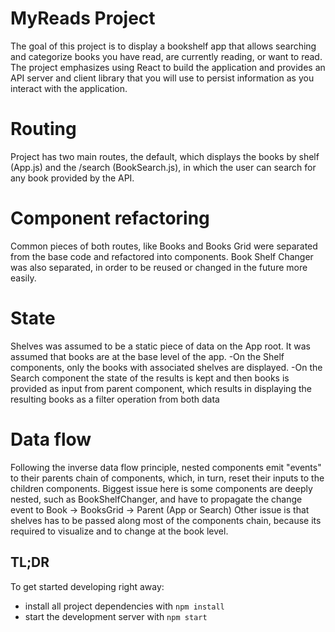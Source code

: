 # MyReads Project

The goal of this project is to display a bookshelf app that allows searching and categorize books you have read, are currently reading, or want to read. The project emphasizes using React to build the application and provides an API server and client library that you will use to persist information as you interact with the application.

# Routing

Project has two main routes, the default, which displays the books by shelf (App.js) and the /search (BookSearch.js), in which the user can search for any book provided by the API.

# Component refactoring

Common pieces of both routes, like Books and Books Grid were separated from the base code and refactored into components.
Book Shelf Changer was also separated, in order to be reused or changed in the future more easily.

# State

Shelves was assumed to be a static piece of data on the App root.
It was assumed that books are at the base level of the app.
-On the Shelf components, only the books with associated shelves are displayed.
-On the Search component the state of the results is kept and then books is provided as input from parent component, which results in displaying the resulting books as a filter operation from both data

# Data flow

Following the inverse data flow principle, nested components emit "events" to their parents chain of components, which, in turn, reset their inputs to the children components.
Biggest issue here is some components are deeply nested, such as BookShelfChanger, and have to propagate the change event to Book -> BooksGrid -> Parent (App or Search)
Other issue is that shelves has to be passed along most of the components chain, because its required to visualize and to change at the book level.

## TL;DR

To get started developing right away:

- install all project dependencies with `npm install`
- start the development server with `npm start`

